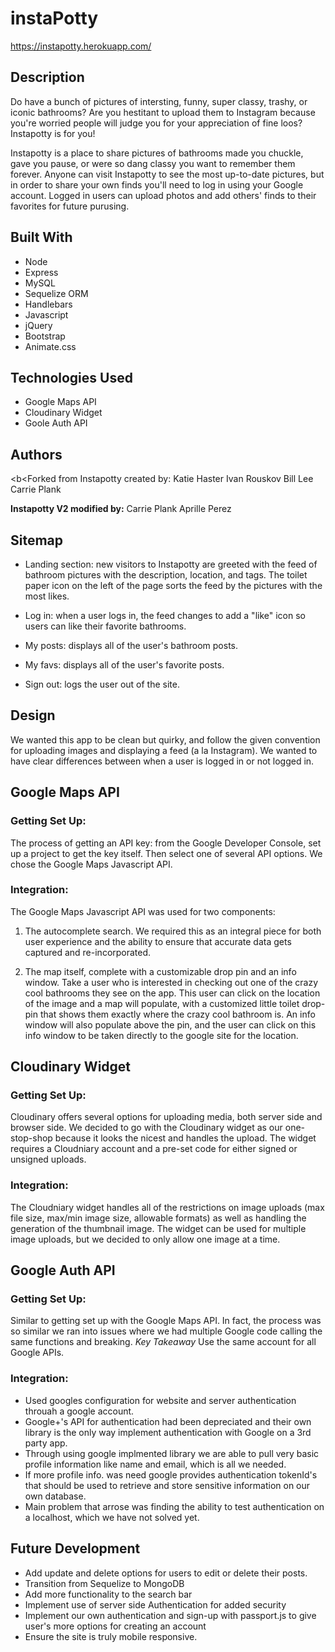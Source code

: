 # instaPotty

https://instapotty.herokuapp.com/  

## Description

Do have a bunch of pictures of intersting, funny, super classy, trashy, or iconic bathrooms? Are you hestitant to upload them to Instagram because you're worried people will judge you for your appreciation of fine loos? Instapotty is for you! 

Instapotty is a place to share pictures of bathrooms made you chuckle, gave you pause, or were so dang classy you want to remember them forever. Anyone can visit Instapotty to see the most up-to-date pictures, but in order to share your own finds you'll need to log in using your Google account. Logged in users can upload photos and add others' finds to their favorites for future purusing.

## Built With

* Node
* Express
* MySQL
* Sequelize ORM
* Handlebars
* Javascript
* jQuery
* Bootstrap
* Animate.css

## Technologies Used

* Google Maps API
* Cloudinary Widget
* Goole Auth API 

## Authors

<b<Forked from Instapotty created by:</b>
Katie Haster 
Ivan Rouskov 
Bill Lee
Carrie Plank

<b>Instapotty V2 modified by:</b>
Carrie Plank
Aprille Perez  

## Sitemap

- Landing section: new visitors to Instapotty are greeted with the feed of bathroom pictures with the description, location, and tags. The toilet paper icon on the left of the page sorts the feed by the pictures with the most likes. 

- Log in: when a user logs in, the feed changes to add a "like" icon so users can like their favorite bathrooms. 

- My posts: displays all of the user's bathroom posts.

- My favs: displays all of the user's favorite posts.

- Sign out: logs the user out of the site. 

## Design

We wanted this app to be clean but quirky, and follow the given convention for uploading images and displaying a feed (a la Instagram). We wanted to have clear differences between when a user is logged in or not logged in. 

## Google Maps API

### Getting Set Up: ###

The process of getting an API key: from the Google Developer Console, set up a project to get the key itself. Then select one of several API options. We chose the Google Maps Javascript API.

### Integration: ###

The Google Maps Javascript API was used for two components:

1. The autocomplete search. We required this as an integral piece for both user experience and the ability to ensure that accurate data gets captured and re-incorporated.

2. The map itself, complete with a customizable drop pin and an info window. 
Take a user who is interested in checking out one of the crazy cool bathrooms they see on the app. 
This user can click on the location of the image and a map will populate, with a customized little toilet drop-pin that shows them exactly where the crazy cool bathroom is. An info window will also populate
above the pin, and the user can click on this info window to be taken directly to
the google site for the location.

## Cloudinary Widget

### Getting Set Up: ###

Cloudinary offers several options for uploading media, both server side and browser side. We decided to go with the Cloudinary widget as our one-stop-shop because it looks the nicest and handles the upload. The widget requires a Cloudniary account and a pre-set code for either signed or unsigned uploads. 

### Integration: ###

The Cloudniary widget handles all of the restrictions on image uploads (max file size, max/min image size, allowable formats) as well as handling the generation of the thumbnail image. The widget can be used for multiple image uploads, but we decided to only allow one image at a time. 

## Google Auth API

### Getting Set Up: ###

Similar to getting set up with the Google Maps API. In fact, the process was so similar we ran into issues where we had multiple Google code calling the same functions and breaking. *Key Takeaway* Use the same account for all Google APIs.

### Integration: ###

* Used googles configuration for website and server authentication throuah a google account.
* Google+'s API for authentication had been depreciated and their own library is the only way
implement authentication with Google on a 3rd party app.
* Through using google implmented library we are able to pull very basic profile information
like name and email, which is all we needed.
* If more profile info. was need google provides authentication tokenId's that should be used to 
retrieve and store sensitive information on our own database.
* Main problem that arrose was finding the ability to test authentication on a localhost, which
we have not solved yet.

## Future Development 

* Add update and delete options for users to edit or delete their posts.
* Transition from Sequelize to MongoDB
* Add more functionality to the search bar 
* Implement use of server side Authentication for added security
* Implement our own authentication and sign-up with passport.js to give user's more options for creating an account
* Ensure the site is truly mobile responsive.

